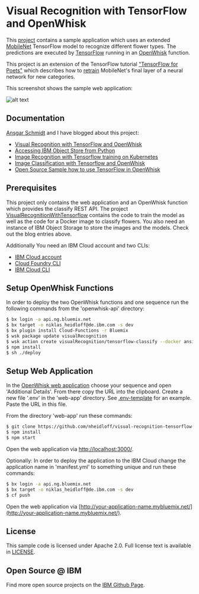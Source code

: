 # Visual Recognition with TensorFlow and OpenWhisk

This [project](https://github.com/nheidloff/visual-recognition-tensorflow-openwhisk) contains a sample application which uses an extended [MobileNet](https://research.googleblog.com/2017/06/mobilenets-open-source-models-for.html) TensorFlow model to recognize different flower types. The predictions are executed by [TensorFlow](https://www.tensorflow.org/) running in an [OpenWhisk](https://www.ibm.com/cloud/functions) function.

This project is an extension of the TensorFlow tutorial ["TensorFlow for Poets"](https://codelabs.developers.google.com/codelabs/tensorflow-for-poets/#0) which describes how to [retrain](https://www.tensorflow.org/tutorials/image_retraining) MobileNet's final layer of a neural network for new categories.

This screenshot shows the sample web application:

![alt text](https://github.com/nheidloffvisual-recognition-tensorflow-openwhisk/raw/master/screenshots/web-app.png "Visual Recognition with TensorFlow and OpenWhisk")


## Documentation

[Ansgar Schmidt](https://ansi.23-5.eu/) and I have blogged about this project:

* [Visual Recognition with TensorFlow and OpenWhisk](http://heidloff.net/article/visual-recognition-tensorflow-openwhisk)
* [Accessing IBM Object Store from Python](https://ansi.23-5.eu/2017/11/accessing-ibm-object-store-python/)
* [Image Recognition with Tensorflow training on Kubernetes](https://ansi.23-5.eu/2017/11/image-recognition-with-tensorflow-training-on-kubernetes/)
* [Image Classification with Tensorflow and OpenWhisk](https://ansi.23-5.eu)
* [Open Source Sample how to use TensorFlow in OpenWhisk](https://heidloff.net/article/visual-recognition-tensorflow)


## Prerequisites

This project only contains the web application and an OpenWhisk function which provides the classify REST API. The project [VisualRecognitionWithTensorflow](https://github.com/AnsgarSchmidt/VisualRecognitionWithTensorflow) contains the code to train the model as well as the code for a Docker image to classify flowers. You also need an instance of IBM Object Storage to store the images and the models. Check out the blog entries above.

Additionally You need an IBM Cloud account and two CLIs:

* [IBM Cloud account][sign_up]
* [Cloud Foundry CLI][cloud_foundry]
* [IBM Cloud CLI](https://console.bluemix.net/docs/cli/reference/bluemix_cli/download_cli.html)


## Setup OpenWhisk Functions

In order to deploy the two OpenWhisk functions and one sequence run the following commands from the 'openwhisk-api' directory:

```sh
$ bx login -a api.ng.bluemix.net
$ bx target -o niklas_heidloff@de.ibm.com -s dev
$ bx plugin install Cloud-Functions -r Bluemix
$ wsk package update visualRecognition
$ wsk action create visualRecognition/tensorflow-classify --docker ansi/tensorflow-openwhisk-classify:latest
$ npm install
$ sh ./deploy
```

## Setup Web Application

In the [OpenWhisk web application](https://console.bluemix.net/openwhisk/manage/actions) choose your sequence and open 'Additional Details'. From there copy the URL into the clipboard. Create a new file '.env' in the 'web-app' directory. See [.env-template](https://github.com/nheidloff/visual-recognition-tensorflow-openwhisk/blob/master/web-app/.env-template) for an example. Paste the URL in this file.

From the directory 'web-app' run these commands:

```sh
$ git clone https://github.com/nheidloff/visual-recognition-tensorflow-openwhisk.git
$ npm install
$ npm start
```
  
Open the web application via [http://localhost:3000/](http://localhost:3000/).

Optionally: In order to deploy the application to the IBM Cloud change the application name in 'manifest.yml' to something unique and run these commands:

```sh
$ bx login -a api.ng.bluemix.net
$ bx target -o niklas_heidloff@de.ibm.com -s dev
$ cf push
```

Open the web application via [http://your-application-name.mybluemix.net/](http://your-application-name.mybluemix.net/).


## License

This sample code is licensed under Apache 2.0. Full license text is available in [LICENSE](LICENSE).


## Open Source @ IBM
  Find more open source projects on the [IBM Github Page](http://ibm.github.io/).

[cloud_foundry]: https://github.com/cloudfoundry/cli
[sign_up]: https://console.ng.bluemix.net/registration/
[node_js]: http://nodejs.org/
[npm]: https://www.npmjs.com
